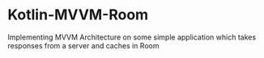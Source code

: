 # Kotlin-MVVM-Room
Implementing MVVM Architecture on some simple application which takes responses from a server and caches in Room
